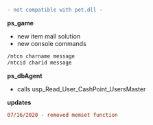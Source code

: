 ```diff
- not compatible with pet.dll -
```
**ps_game**
* new item mall solution
* new console commands
```asm
/ntcn charname message
/ntcid charid message
```

**ps_dbAgent**
* calls usp_Read_User_CashPoint_UsersMaster

**updates**
```diff
07/16/2020 - removed memset function
```
